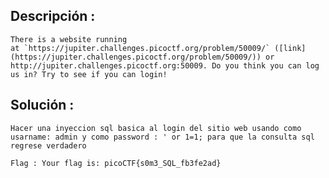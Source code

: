 ## Descripción :
	There is a website running at `https://jupiter.challenges.picoctf.org/problem/50009/` ([link](https://jupiter.challenges.picoctf.org/problem/50009/)) or http://jupiter.challenges.picoctf.org:50009. Do you think you can log us in? Try to see if you can login!

## Solución :
	Hacer una inyeccion sql basica al login del sitio web usando como usarname: admin y como password : ' or 1=1; para que la consulta sql regrese verdadero

	Flag : Your flag is: picoCTF{s0m3_SQL_fb3fe2ad}